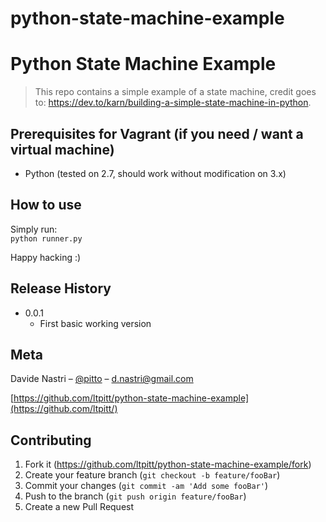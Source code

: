 # python-state-machine-example

# Python State Machine Example
> This repo contains a simple example of a state machine, credit goes to: https://dev.to/karn/building-a-simple-state-machine-in-python.

## Prerequisites for Vagrant (if you need / want a virtual machine)

- Python (tested on 2.7, should work without modification on 3.x)

## How to use

Simply run:  
`python runner.py`  

Happy hacking :)

## Release History

* 0.0.1
    * First basic working version

## Meta

Davide Nastri – [@pitto](https://twitter.com/pitto) – d.nastri@gmail.com

[https://github.com/ltpitt/python-state-machine-example](https://github.com/ltpitt/)

## Contributing

1. Fork it (<https://github.com/ltpitt/python-state-machine-example/fork>)
2. Create your feature branch (`git checkout -b feature/fooBar`)
3. Commit your changes (`git commit -am 'Add some fooBar'`)
4. Push to the branch (`git push origin feature/fooBar`)
5. Create a new Pull Request
